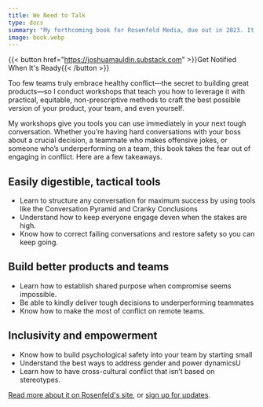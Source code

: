 ```yaml
---
title: We Need to Talk
type: docs
summary: "My forthcoming book for Rosenfeld Media, due out in 2023. It's about how to have hard conversations with anyone at work."
image: book.webp
---
```

{{< button href="https://joshuamauldin.substack.com" >}}Get Notified When It's Ready{{< /button >}}

Too few teams truly embrace healthy conflict—the secret to building great products—so I conduct workshops that teach you how to leverage it with practical, equitable, non-prescriptive methods to craft the best possible version of your product, your team, and even yourself.

My workshops give you tools you can use immediately in your next tough conversation. Whether you’re having hard conversations with your boss about a crucial decision, a teammate who makes offensive jokes, or someone who’s underperforming on a team, this book takes the fear out of engaging in conflict. Here are a few takeaways.

## Easily digestible, tactical tools

- Learn to structure any conversation for maximum success by using tools like the Conversation Pyramid and Cranky Conclusions
- Understand how to keep everyone engage deven when the stakes are high.
- Know how to correct failing conversations and restore safety so you can keep going.

## Build better products and teams

- Learn how to establish shared purpose when compromise seems impossible.
- Be able to kindly deliver tough decisions to underperforming teammates
- Know how to make the most of conflict on remote teams.

## Inclusivity and empowerment

- Know how to build psychological safety into your team by starting small
- Understand the best ways to address gender and power dynamicsU
- Learn how to have cross-cultural conflict that isn’t based on stereotypes.

[Read more about it on Rosenfeld's site](https://rosenfeldmedia.com/books/we-need-to-talk-a-survival-guide-for-tough-conversations/), or [sign up for updates](https://joshuamauldin.substack.com).
